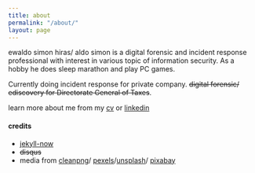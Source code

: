 ```yaml
---
title: about
permalink: "/about/"
layout: page
---
```


ewaldo simon hiras/ aldo simon is a digital forensic and incident response professional with interest in various topic of information security. As a hobby he does sleep marathon and play PC games. 

Currently doing incident response for private company. <s>digital forensic/ ediscovery for Directorate General of Taxes</s>.

learn more about me from my [cv](https://aldosimon.com/cv) or [linkedin](https://www.linkedin.com/in/aldosimon/)

#### credits
* [jekyll-now](https://github.com/barryclark/jekyll-now "jekyll-now")
* <s>disqus</s>
* media from [cleanpng](https://www.cleanpng.com/)/ [pexels](https://www.pexels.com/)/[unsplash](https://unsplash.com)/ [pixabay](https://pixabay.com)
